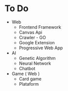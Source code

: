 # To Do

- Web
  - Frontend Framework
  - Canvas Api
  - Crawler - GO
  - Google Extension
  - Progressive Web App
- AI
  - Genetic Algorithm
  - Neural Network
  - Chatbot
- Game ( Web )
  - Card game
  - Plataform
